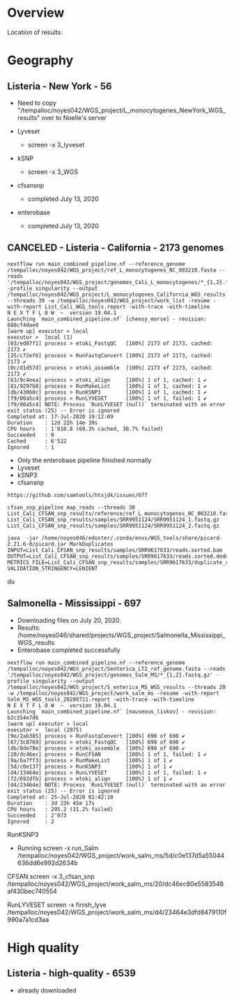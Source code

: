 # Overview

Location of results:





# Geography

## Listeria - New York - 56

* Need to copy "/tempalloc/noyes042/WGS_project/L_monocytogenes_NewYork_WGS_results" over to Noelle's server

* Lyveset
  * screen -x 3_lyveset
* kSNP
  * screen -x 3_WGS
* cfsansnp
  * completed July 13, 2020
* enterobase
  * completed July 13, 2020



## CANCELED - Listeria - California - 2173 genomes


```
nextflow run main_combined_pipeline.nf --reference_genome /tempalloc/noyes042/WGS_project/ref_L_monocytogenes_NC_003210.fasta --reads '/tempalloc/noyes042/WGS_project/genomes_Cali_L_monocytogenes/*_{1,2}.fastq.gz' -profile singularity --output /tempalloc/noyes042/WGS_project/L_monocytogenes_California_WGS_results --threads 30 -w /tempalloc/noyes042/WGS_project/work_list -resume -with-report List_Cali_WGS_tools.report -with-trace -with-timeline
N E X T F L O W  ~  version 19.04.1
Launching `main_combined_pipeline.nf` [cheesy_morse] - revision: 680cf4dae0
[warm up] executor > local
executor >  local (1)
[03/ed87f1] process > etoki_FastqQC   [100%] 2173 of 2173, cached: 2173 ✔
[25/c72ef6] process > RunFastqConvert [100%] 2173 of 2173, cached: 2173 ✔
[0c/d1d57d] process > etoki_assemble  [100%] 2173 of 2173, cached: 2173 ✔
[63/9c4eea] process > etoki_align     [100%] 1 of 1, cached: 1 ✔
[81/9297b8] process > RunMakeList     [100%] 1 of 1, cached: 1 ✔
[db/43060c] process > RunKSNP3        [100%] 1 of 1, cached: 1 ✔
[f9/00a5c4] process > RunLYVESET      [100%] 1 of 1, failed: 1 ✔
[f9/00a5c4] NOTE: Process `RunLYVESET (null)` terminated with an error exit status (25) -- Error is ignored
Completed at: 17-Jul-2020 19:12:09
Duration    : 12d 22h 14m 39s
CPU hours   : 1'010.8 (69.3% cached, 30.7% failed)
Succeeded   : 0
Cached      : 6'522
Ignored     : 1
```

* Only the enterobase pipeline finished normally
* Lyveset
* kSNP3
* cfsansnp

 
 
 ```
https://github.com/samtools/htsjdk/issues/677

cfsan_snp_pipeline map_reads --threads 30 List_Cali_CFSAN_snp_results/reference/ref_L_monocytogenes_NC_003210.fasta List_Cali_CFSAN_snp_results/samples/SRR9951124/SRR9951124_1.fastq.gz List_Cali_CFSAN_snp_results/samples/SRR9951124/SRR9951124_2.fastq.gz

java  -jar /home/noyes046/edoster/.conda/envs/WGS_tools/share/picard-2.21.6-0/picard.jar MarkDuplicates INPUT=List_Cali_CFSAN_snp_results/samples/SRR9617633/reads.sorted.bam OUTPUT=List_Cali_CFSAN_snp_results/samples/SRR9617633/reads.sorted.deduped.bam METRICS_FILE=List_Cali_CFSAN_snp_results/samples/SRR9617633/duplicate_reads_metrics.txt VALIDATION_STRINGENCY=LENIENT
 
 ```
  
  
  du 
  
## Salmonella - Mississippi - 697
  
* Downloading files on July 20, 2020.
* Results: /home/noyes046/shared/projects/WGS_project/Salmonella_Mississippi_WGS_results
* Enterobase completed successfully

```
nextflow run main_combined_pipeline.nf --reference_genome /tempalloc/noyes042/WGS_project/Senterica_LT2_ref_genome.fasta --reads '/tempalloc/noyes042/WGS_project/genomes_Salm_MS/*_{1,2}.fastq.gz' -profile singularity --output /tempalloc/noyes042/WGS_project/S_enterica_MS_WGS_results --threads 20 -w /tempalloc/noyes042/WGS_project/work_salm_ms -resume -with-report Salm_MS_WGS_tools_20200721.report -with-trace -with-timeline
N E X T F L O W  ~  version 19.04.1
Launching `main_combined_pipeline.nf` [nauseous_liskov] - revision: b2c354e7d6
[warm up] executor > local
executor >  local (2075)
[9e/2ab385] process > RunFastqConvert [100%] 690 of 690 ✔
[67/3c8769] process > etoki_FastqQC   [100%] 690 of 690 ✔
[db/8de78e] process > etoki_assemble  [100%] 690 of 690 ✔
[20/dc46ec] process > RunCFSAN        [100%] 1 of 1, failed: 1 ✔
[9a/6a7ff3] process > RunMakeList     [100%] 1 of 1 ✔
[5d/c0e137] process > RunKSNP3        [100%] 1 of 1 ✔
[d4/23464e] process > RunLYVESET      [100%] 1 of 1, failed: 1 ✔
[f2/692dfb] process > etoki_align     [100%] 1 of 1 ✔
[d4/23464e] NOTE: Process `RunLYVESET (null)` terminated with an error exit status (25) -- Error is ignored
Completed at: 25-Jul-2020 01:42:10
Duration    : 3d 23h 45m 17s
CPU hours   : 295.2 (31.2% failed)
Succeeded   : 2'073
Ignored     : 2
```

RunKSNP3 
* Running screen -x run_Salm
/tempalloc/noyes042/WGS_project/work_salm_ms/5d/c0e137d5a55044636dd6e992d2634b

CFSAN
screen -x 3_cfsan_snp
/tempalloc/noyes042/WGS_project/work_salm_ms/20/dc46ec80e5583548af430bec740554

RunLYVESET
screen -x finish_lyve
/tempalloc/noyes042/WGS_project/work_salm_ms/d4/23464e3dfd8479110f990a7a1cd3aa







# High quality

## Listeria - high-quality - 6539
* already downloaded 
